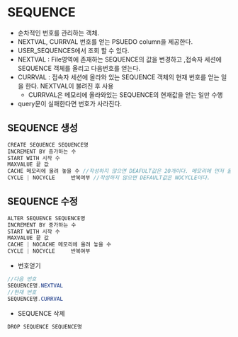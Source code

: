 # SEQUENCE

* 순차적인 번호를 관리하는 객체.
* NEXTVAL, CURRVAL 번호를 얻는 PSUEDO column을 제공한다.
* USER_SEQUENCES에서 조회 할 수 있다.
* NEXTVAL : File영역에 존재하는 SEQUENCE의 값을 변경하고 ,접속자 세션에 SEQUENCE 객체를 올리고 다음번호를 얻는다.
* CURRVAL : 접속자 세션에 올라와 있는 SEQUENCE 객체의 현재 번호를 얻는 일을 한다. NEXTVAL이 불려진 후 사용
  * CURRVAL은 메모리에 올라와있는 SEQUENCE의 현재값을 얻는 일만 수행
* query문이 실패한다면 번호가 사라진다.

## SEQUENCE 생성

```java
CREATE SEQUENCE SEQUENCE명
INCREMENT BY 증가하는 수
START WITH 시작 수
MAXVALUE 끝 값
CACHE 메모리에 올려 놓을 수 //작성하지 않으면 DEAFULT값은 20개이다. 메모리에 먼저 올려놓고 소진되기 전까지는 HDD 접근을 하지 않음.
CYCLE | NOCYCLE 	반복여부 //작성하지 않으면 DEFAULT값은 NOCYCLE이다.
```

## SEQUENCE 수정
```java
ALTER SEQUENCE SEQUENCE명
INCREMENT BY 증가하는 수
START WITH 시작 수
MAXVALUE 끝 값
CACHE | NOCACHE 메모리에 올려 놓을 수
CYCLE | NOCYCLE 	반복여부 
```

* 번호얻기

```java
//다음 번호
SEQUENCE명.NEXTVAL
//현재 번호
SEQUENCE명.CURRVAL
```

* SEQUENCE 삭제

```java
DROP SEQUENCE SEQUENCE명
```

